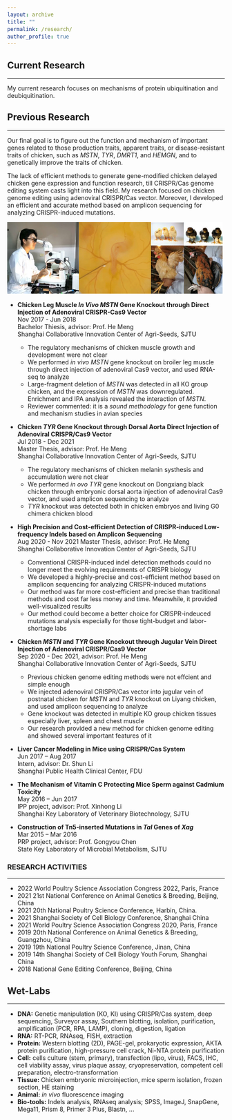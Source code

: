 ```yaml
---
layout: archive
title: ""
permalink: /research/
author_profile: true
---
```


## __Current Research__  
---
My current research focuses on mechanisms of protein ubiquitination and deubiquitination.


## __Previous Research__  
---

Our final goal is to figure out the function and mechanism of important genes related to those  production traits, apparent traits, or disease-resistant traits of chicken, such as *MSTN*, *TYR*, *DMRT1*, and *HEMGN*, and to genetically improve the traits of chicken.  

The lack of efficient methods to generate gene-modified chicken delayed chicken gene expression and function research, till CRISPR/Cas genome editing system casts light into this field. My research focused on chicken genome editing using adenoviral CRISPR/Cas vector. Moreover, I developed an efficient and accurate method based on amplicon sequencing for analyzing CRISPR-induced mutations.  

<img src="/images/rexres.jpg" style="width:33%"><img src="/images/chickenemb.gif" style="width:33%" title="(c) Anna Franz, 2011"><img src="/images/chickens.jpg" style="width:33%">

* __Chicken Leg Muscle *In Vivo* *MSTN* Gene Knockout  through Direct Injection of Adenoviral CRISPR-Cas9 Vector__  
Nov 2017 - Jun 2018  
Bachelor Thiesis, advisor: Prof. He Meng   
Shanghai Collaborative Innovation Center of Agri-Seeds, SJTU   
    - The regulatory mechanisms of chicken muscle growth and development were not clear
    * We performed *in vivo MSTN* gene knockout on broiler leg muscle through direct injection of adenoviral Cas9 vector, and used RNA-seq to analyze
    * Large-fragment deletion of *MSTN* was detected in all KO group chicken, and the expression of *MSTN* was downregulated. Enrichment and IPA analysis revealed the interaction of *MSTN*.  
    * Reviewer commented: it is a *sound methodology* for gene function and mechanism studies in avian species  


* __Chicken *TYR* Gene Knockout through Dorsal Aorta Direct Injection of Adenoviral CRISPR/Cas9 Vector__   
Jul 2018 - Dec 2021  
Master Thesis, advisor: Prof. He Meng   
Shanghai Collaborative Innovation Center of Agri-Seeds, SJTU  
    * The regulatory mechanisms of chicken melanin systhesis and accumulation were not clear
    * We performed *in ovo TYR* gene knockout on Dongxiang black chicken through embryonic dorsal aorta injection of adenoviral Cas9 vector, and used amplicon sequencing to analyze
    * *TYR* knockout was detected both in chicken embryos and living G0 chimera chicken blood 

* __High Precision and Cost-efficient Detection of CRISPR-induced Low-frequency Indels based on Amplicon Sequencing__  
Aug 2020 - Nov 2021
Master Thesis, advisor: Prof. He Meng  
Shanghai Collaborative Innovation Center of Agri-Seeds, SJTU  
    * Conventional CRISPR-induced indel detection methods could no longer meet the evolving requirements of CRISPR biology
    * We developed a highly-precise and cost-efficient method based on amplicon sequencing for analyzing CRISPR-induced mutations
    * Our method was far more cost-efficient and precise than traditional methods and cost far less money and time. Meanwhile, it provided well-visualized results
    * Our method could become a better choice for CRISPR-indeuced mutations analysis especially for those tight-budget and labor-shortage labs  


* __Chicken *MSTN* and *TYR* Gene Knockout through Jugular Vein Direct Injection of Adenoviral CRISPR/Cas9 Vector__   
Sep 2020 - Dec 2021, advisor: Prof. He Meng  
Shanghai Collaborative Innovation Center of Agri-Seeds, SJTU   
    * Previous chicken genome editing methods were not effcient and simple enough
    * We injected adenoviral CRISPR/Cas vector into jugular vein of postnatal chicken for *MSTN* and *TYR* knockout on Liyang chicken, and used amplicon sequencing to analyze
    * Gene knockout was detected in multiple KO group chicken tissues especially liver, spleen and chest muscle
    * Our research provided a new method for chicken genome editing and showed several important features of it

* __Liver Cancer Modeling in Mice using CRISPR/Cas System__  
Jun 2017 – Aug 2017  
Intern, advisor: Dr. Shun Li  
Shanghai Public Health Clinical Center, FDU


* __The Mechanism of Vitamin C Protecting Mice Sperm against Cadmium Toxicity__  
May 2016 – Jun 2017  
IPP project, advisor: Prof. Xinhong Li    
Shanghai Key Laboratory of Veterinary Biotechnology, SJTU  
* __Construction of Tn5-inserted Mutations in *Tal* Genes of *Xag*__  
Mar 2015 – Mar 2016  
PRP project, advisor: Prof. Gongyou Chen   
State Key  Laboratory  of Microbial  Metabolism, SJTU  

### __RESEARCH ACTIVITIES__
---
* 2022 World Poultry Science Association Congress 2022, Paris, France
* 2021 21st National Conference on Animal Genetics & Breeding, Beijing, China
* 2021 20th National Poultry Science Conference, Harbin, China.
* 2021 Shanghai Society of Cell Biology Conference, Shanghai China
* 2021 World Poultry Science Association Congress 2020, Paris, France
* 2019 20th National Conference on Animal Genetics & Breeding, Guangzhou, China
* 2019 19th National Poultry Science Conference, Jinan, China
* 2019 14th Shanghai Society of Cell Biology Youth Forum, Shanghai China
* 2018 National Gene Editing Conference, Beijing, China

 
## __Wet-Labs__
---
* __DNA:__ Genetic manipulation (KO, KI) using CRISPR/Cas system, deep sequencing, Surveyor assay, Southern blotting, isolation, purification, amplification (PCR, RPA, LAMP), cloning, digestion, ligation
* __RNA:__ RT-PCR, RNAseq, FISH, extraction
* __Protein:__ Western blotting (2D), PAGE-gel, prokaryotic expression, AKTA protein purification, high-pressure cell crack, Ni-NTA protein purification  
* __Cell:__ cells culture (stem, primary), transfection (lipo, virus), FACS, IHC, cell viability assay, virus plaque assay, cryopreservation, competent cell preparation, electro-transformation
* __Tissue:__ Chicken embryonic microinjection, mice sperm isolation, frozen section, HE staining  
* __Animal:__  *in vivo* fluorescence imaging  
* __Bio-tools:__ Indels analysis, RNAseq analysis; SPSS, ImageJ, SnapGene, Mega11, Prism 8, Primer 3 Plus, Blastn, ... 



